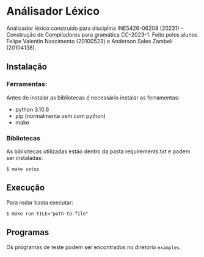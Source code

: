 # Análisador Léxico

Análisador léxico construído para disciplina INE5426-06208 (20231) - Construção de Compiladores para gramática CC-2023-1. Feito pelos alunos Felipe Valentin Nascimento (20100523) e Anderson Sales Zambeli (20104138).

## Instalação
### Ferramentas:
Antes de instalar as bibliotecas é necessário instalar as ferramentas:
- python 3.10.6
- pip (normalmente vem com python)
- make

### Bibliotecas
As bibliotecas utilizadas estão dentro da pasta requirements.txt e podem ser instaladas:
```shell
$ make setup
```

## Execução
Para rodar basta executar:

```shell
$ make run FILE="path-to-file"
```

## Programas

Os programas de teste podem ser encontrados no diretório `examples`.
